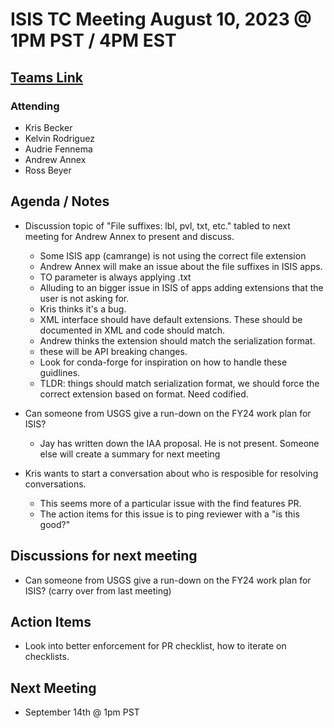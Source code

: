 # ISIS TC Meeting August 10, 2023 @ 1PM PST /  4PM EST

## [Teams Link](https://teams.microsoft.com/dl/launcher/launcher.html?url=%2f_%23%2fl%2fmeetup-join%2f19%3ameeting_YWRkZjdiMGUtZWJlOC00OWMzLThlMTItZTk0Y2MyM2E1MWE0%40thread.v2%2f0%3fcontext%3d%257b%2522Tid%2522%253a%25220693b5ba-4b18-4d7b-9341-f32f400a5494%2522%252c%2522Oid%2522%253a%2522c27c6e98-e45a-45ff-aea5-7f10d6fe67c1%2522%257d%26anon%3dtrue&type=meetup-join&deeplinkId=e54b3969-3c7f-4efb-9cad-ee99cf639f86&directDl=true&msLaunch=true&enableMobilePage=true&suppressPrompt=true)

### Attending
- Kris Becker 
- Kelvin Rodriguez 
- Audrie Fennema 
- Andrew Annex 
- Ross Beyer 

## Agenda / Notes
- Discussion topic of "File suffixes: lbl, pvl, txt, etc." tabled to next meeting for Andrew Annex to present and discuss.
  - Some ISIS app (camrange) is not using the correct file extension 
  - Andrew Annex will make an issue about the file suffixes in ISIS apps. 
  - TO parameter is always applying .txt 
  - Alluding to an bigger issue in ISIS of apps adding extensions that the user is not asking for. 
  - Kris thinks it's a bug. 
  - XML interface should have default extensions. These should be documented in XML and code should match. 
  - Andrew thinks the extension should match the serialization format. 
  - these will be API breaking changes.
  - Look for conda-forge for inspiration on how to handle these guidlines. 
  - TLDR: things should match serialization format, we should force the correct extension based on format. Need codified. 
- Can someone from USGS give a run-down on the FY24 work plan for ISIS?
  - Jay has written down the IAA proposal. He is not present. Someone else will create a summary for next meeting 

- Kris wants to start a conversation about who is resposible for resolving conversations. 
  - This seems more of a particular issue with the find features PR. 
  - The action items for this issue is to ping reviewer with a "is this good?"

## Discussions for next meeting
- Can someone from USGS give a run-down on the FY24 work plan for ISIS? (carry over from last meeting)  

## Action Items
- Look into better enforcement for PR checklist, how to iterate on checklists.

## Next Meeting
- September 14th @ 1pm PST
